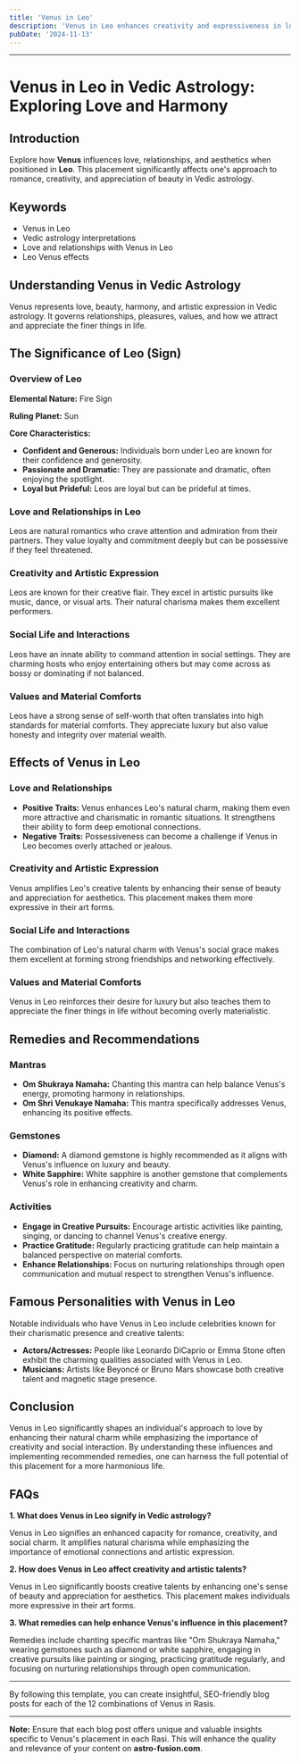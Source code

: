 ```yaml
---
title: 'Venus in Leo'
description: 'Venus in Leo enhances creativity and expressiveness in love. Individuals are romantic, generous, and enjoy grand gestures and admiration in relationships,  in Vedic Astrology'
pubDate: '2024-11-13'
---
```


---

# Venus in Leo in Vedic Astrology: Exploring Love and Harmony

## Introduction

Explore how **Venus** influences love, relationships, and aesthetics when positioned in **Leo**. This placement significantly affects one's approach to romance, creativity, and appreciation of beauty in Vedic astrology.

## Keywords

- Venus in Leo
- Vedic astrology interpretations
- Love and relationships with Venus in Leo
- Leo Venus effects

## Understanding Venus in Vedic Astrology

Venus represents love, beauty, harmony, and artistic expression in Vedic astrology. It governs relationships, pleasures, values, and how we attract and appreciate the finer things in life.

## The Significance of Leo (Sign)

### Overview of Leo

**Elemental Nature:** Fire Sign

**Ruling Planet:** Sun

**Core Characteristics:**
- **Confident and Generous:** Individuals born under Leo are known for their confidence and generosity.
- **Passionate and Dramatic:** They are passionate and dramatic, often enjoying the spotlight.
- **Loyal but Prideful:** Leos are loyal but can be prideful at times.

### Love and Relationships in Leo

Leos are natural romantics who crave attention and admiration from their partners. They value loyalty and commitment deeply but can be possessive if they feel threatened.

### Creativity and Artistic Expression

Leos are known for their creative flair. They excel in artistic pursuits like music, dance, or visual arts. Their natural charisma makes them excellent performers.

### Social Life and Interactions

Leos have an innate ability to command attention in social settings. They are charming hosts who enjoy entertaining others but may come across as bossy or dominating if not balanced.

### Values and Material Comforts

Leos have a strong sense of self-worth that often translates into high standards for material comforts. They appreciate luxury but also value honesty and integrity over material wealth.

## Effects of Venus in Leo

### Love and Relationships

- **Positive Traits:** Venus enhances Leo's natural charm, making them even more attractive and charismatic in romantic situations. It strengthens their ability to form deep emotional connections.
- **Negative Traits:** Possessiveness can become a challenge if Venus in Leo becomes overly attached or jealous.

### Creativity and Artistic Expression

Venus amplifies Leo's creative talents by enhancing their sense of beauty and appreciation for aesthetics. This placement makes them more expressive in their art forms.

### Social Life and Interactions

The combination of Leo's natural charm with Venus's social grace makes them excellent at forming strong friendships and networking effectively.

### Values and Material Comforts

Venus in Leo reinforces their desire for luxury but also teaches them to appreciate the finer things in life without becoming overly materialistic.

## Remedies and Recommendations

### Mantras

- **Om Shukraya Namaha:** Chanting this mantra can help balance Venus's energy, promoting harmony in relationships.
- **Om Shri Venukaye Namaha:** This mantra specifically addresses Venus, enhancing its positive effects.

### Gemstones

- **Diamond:** A diamond gemstone is highly recommended as it aligns with Venus's influence on luxury and beauty.
- **White Sapphire:** White sapphire is another gemstone that complements Venus's role in enhancing creativity and charm.

### Activities

- **Engage in Creative Pursuits:** Encourage artistic activities like painting, singing, or dancing to channel Venus's creative energy.
- **Practice Gratitude:** Regularly practicing gratitude can help maintain a balanced perspective on material comforts.
- **Enhance Relationships:** Focus on nurturing relationships through open communication and mutual respect to strengthen Venus's influence.

## Famous Personalities with Venus in Leo

Notable individuals who have Venus in Leo include celebrities known for their charismatic presence and creative talents:

- **Actors/Actresses:** People like Leonardo DiCaprio or Emma Stone often exhibit the charming qualities associated with Venus in Leo.
- **Musicians:** Artists like Beyoncé or Bruno Mars showcase both creative talent and magnetic stage presence.

## Conclusion

Venus in Leo significantly shapes an individual's approach to love by enhancing their natural charm while emphasizing the importance of creativity and social interaction. By understanding these influences and implementing recommended remedies, one can harness the full potential of this placement for a more harmonious life.

## FAQs

**1. What does Venus in Leo signify in Vedic astrology?**

Venus in Leo signifies an enhanced capacity for romance, creativity, and social charm. It amplifies natural charisma while emphasizing the importance of emotional connections and artistic expression.

**2. How does Venus in Leo affect creativity and artistic talents?**

Venus in Leo significantly boosts creative talents by enhancing one's sense of beauty and appreciation for aesthetics. This placement makes individuals more expressive in their art forms.

**3. What remedies can help enhance Venus's influence in this placement?**

Remedies include chanting specific mantras like "Om Shukraya Namaha," wearing gemstones such as diamond or white sapphire, engaging in creative pursuits like painting or singing, practicing gratitude regularly, and focusing on nurturing relationships through open communication.

---

By following this template, you can create insightful, SEO-friendly blog posts for each of the 12 combinations of Venus in Rasis.


---

**Note:** Ensure that each blog post offers unique and valuable insights specific to Venus's placement in each Rasi. This will enhance the quality and relevance of your content on **astro-fusion.com**.